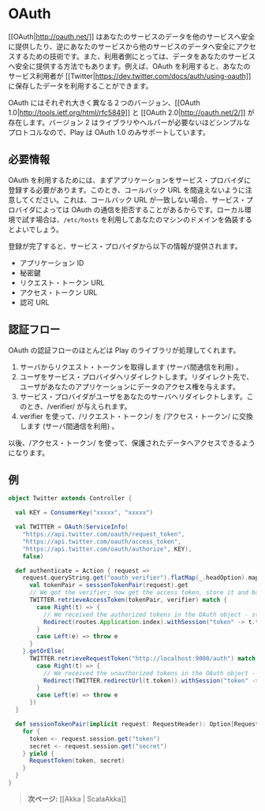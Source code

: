 # OAuth

<!--
[[OAuth|http://oauth.net/]] is a simple way to publish and interact with protected data. It's also a safer and more secure way for people to give you access. For example, it can be used to access your users' data on [[Twitter|https://dev.twitter.com/docs/auth/using-oauth]].
-->
[[OAuth|http://oauth.net/]] はあなたのサービスのデータを他のサービスへ安全に提供したり、逆にあなたのサービスから他のサービスのデータへ安全にアクセスするための技術です。また、利用者側にとっては、データをあなたのサービスへ安全に提供する方法でもあります。例えば、OAuth を利用すると、あなたのサービス利用者が [[Twitter|https://dev.twitter.com/docs/auth/using-oauth]] に保存したデータを利用することができます。

<!--
There are 2 very different versions of OAuth: [[OAuth 1.0|http://tools.ietf.org/html/rfc5849]] and [[OAuth 2.0|http://oauth.net/2/]]. Version 2 is simple enough to be implemented easily without library or helpers, so Play only provides support for OAuth 1.0.
-->
OAuth にはそれぞれ大きく異なる２つのバージョン、[[OAuth 1.0|http://tools.ietf.org/html/rfc5849]] と [[OAuth 2.0|http://oauth.net/2/]] が存在します。バージョン 2 はライブラリやヘルパーが必要ないほどシンプルなプロトコルなので、Play は OAuth 1.0 のみサポートしています。

<!--
## Required Information
-->
## 必要情報

<!--
OAuth requires you to register your application to the service provider. Make sure to check the callback URL that you provide, because the service provider may reject your calls if they don't match. When working locally, you can use `/etc/hosts` to fake a domain on your local machine.
-->
OAuth を利用するためには、まずアプリケーションをサービス・プロバイダに登録する必要があります。このとき、コールバック URL を間違えないように注意してください。これは、コールバック URL が一致しない場合、サービス・プロバイダによっては OAuth の通信を拒否することがあるからです。ローカル環境で試す場合は、`/etc/hosts` を利用してあなたのマシンのドメインを偽装するとよいでしょう。

<!--
The service provider will give you:
-->
登録が完了すると、サービス・プロバイダから以下の情報が提供されます。

<!--
* Application ID
* Secret key
* Request Token URL
* Access Token URL
* Authorize URL
-->
* アプリケーション ID
* 秘密鍵
* リクエスト・トークン URL
* アクセス・トークン URL
* 認可 URL

<!--
## Authentication Flow
-->
## 認証フロー

<!--
Most of the flow will be done by the Play library.
-->
OAuth の認証フローのほとんどは Play のライブラリが処理してくれます。

<!--
1. Get a request token from the server (in a server-to-server call)
2. Redirect the user to the service provider, where he will grant your application rights to use his data
3. The service provider will redirect the user back, giving you a /verifier/
4. With that verifier, exchange the /request token/ for an /access token/ (server-to-server call)
-->
1. サーバからリクエスト・トークンを取得します (サーバ間通信を利用) 。
2. ユーザをサービス・プロバイダへリダイレクトします。リダイレクト先で、ユーザがあなたのアプリケーションにデータのアクセス権を与えます。
3. サービス・プロバイダがユーザをあなたのサーバへリダイレクトします。このとき、/verifier/ が与えられます。
4. verifier を使って、/リクエスト・トークン/ を /アクセス・トークン/ に交換します (サーバ間通信を利用) 。

<!--
Now the /access token/ can be passed to any call to access protected data.
-->
以後、/アクセス・トークン/ を使って、保護されたデータへアクセスできるようになります。

<!--
## Example
-->
## 例

```scala
object Twitter extends Controller {

  val KEY = ConsumerKey("xxxxx", "xxxxx")

  val TWITTER = OAuth(ServiceInfo(
    "https://api.twitter.com/oauth/request_token",
    "https://api.twitter.com/oauth/access_token",
    "https://api.twitter.com/oauth/authorize", KEY),
    false)

  def authenticate = Action { request =>
    request.queryString.get("oauth_verifier").flatMap(_.headOption).map { verifier =>
      val tokenPair = sessionTokenPair(request).get
      // We got the verifier; now get the access token, store it and back to index
      TWITTER.retrieveAccessToken(tokenPair, verifier) match {
        case Right(t) => {
          // We received the authorized tokens in the OAuth object - store it before we proceed
          Redirect(routes.Application.index).withSession("token" -> t.token, "secret" -> t.secret)
        }
        case Left(e) => throw e
      }
    }.getOrElse(
      TWITTER.retrieveRequestToken("http://localhost:9000/auth") match {
        case Right(t) => {
          // We received the unauthorized tokens in the OAuth object - store it before we proceed
          Redirect(TWITTER.redirectUrl(t.token)).withSession("token" -> t.token, "secret" -> t.secret)
        }
        case Left(e) => throw e
      })
  }

  def sessionTokenPair(implicit request: RequestHeader): Option[RequestToken] = {
    for {
      token <- request.session.get("token")
      secret <- request.session.get("secret")
    } yield {
      RequestToken(token, secret)
    }
  }
}
```
<!--
> **Next:** [[Integrating with Akka| ScalaAkka]]
-->
> **次ページ:** [[Akka | ScalaAkka]]